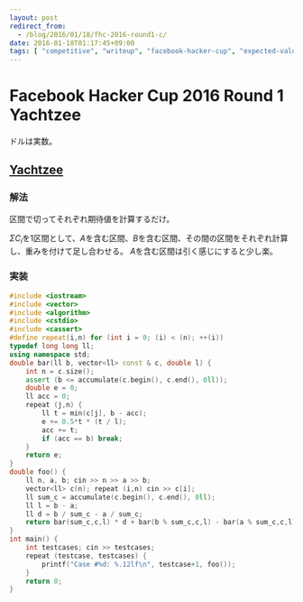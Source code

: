 ```yaml
---
layout: post
redirect_from:
  - /blog/2016/01/18/fhc-2016-round1-c/
date: 2016-01-18T01:17:45+09:00
tags: [ "competitive", "writeup", "facebook-hacker-cup", "expected-value" ]
---
```


# Facebook Hacker Cup 2016 Round 1 Yachtzee

ドルは実数。

## [Yachtzee](https://www.facebook.com/hackercup/problem/512731402225321/)

### 解法

区間で切ってそれぞれ期待値を計算するだけ。

$\Sigma C_i$を1区間として、$A$を含む区間、$B$を含む区間、その間の区間をそれぞれ計算し、重みを付けて足し合わせる。
$A$を含む区間は引く感じにすると少し楽。

### 実装

``` c++
#include <iostream>
#include <vector>
#include <algorithm>
#include <cstdio>
#include <cassert>
#define repeat(i,n) for (int i = 0; (i) < (n); ++(i))
typedef long long ll;
using namespace std;
double bar(ll b, vector<ll> const & c, double l) {
    int n = c.size();
    assert (b <= accumulate(c.begin(), c.end(), 0ll));
    double e = 0;
    ll acc = 0;
    repeat (j,n) {
        ll t = min(c[j], b - acc);
        e += 0.5*t * (t / l);
        acc += t;
        if (acc == b) break;
    }
    return e;
}
double foo() {
    ll n, a, b; cin >> n >> a >> b;
    vector<ll> c(n); repeat (i,n) cin >> c[i];
    ll sum_c = accumulate(c.begin(), c.end(), 0ll);
    ll l = b - a;
    ll d = b / sum_c - a / sum_c;
    return bar(sum_c,c,l) * d + bar(b % sum_c,c,l) - bar(a % sum_c,c,l);
}
int main() {
    int testcases; cin >> testcases;
    repeat (testcase, testcases) {
        printf("Case #%d: %.12lf\n", testcase+1, foo());
    }
    return 0;
}
```
